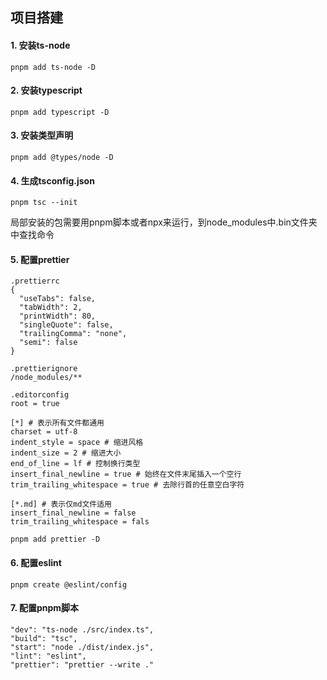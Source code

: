 ## 项目搭建

#### 1. 安装ts-node

```
pnpm add ts-node -D
```

#### 2. 安装typescript

```
pnpm add typescript -D
```

#### 3. 安装类型声明

```
pnpm add @types/node -D
```

#### 4. 生成tsconfig.json

```
pnpm tsc --init
```

局部安装的包需要用pnpm脚本或者npx来运行，到node_modules中.bin文件夹中查找命令

#### 5. 配置prettier

```
.prettierrc
{
  "useTabs": false,
  "tabWidth": 2,
  "printWidth": 80,
  "singleQuote": false,
  "trailingComma": "none",
  "semi": false
}
```

```
.prettierignore
/node_modules/**
```

```
.editorconfig
root = true

[*] # 表示所有文件都通用
charset = utf-8
indent_style = space # 缩进风格
indent_size = 2 # 缩进大小
end_of_line = lf # 控制换行类型
insert_final_newline = true # 始终在文件末尾插入一个空行
trim_trailing_whitespace = true # 去除行首的任意空白字符

[*.md] # 表示仅md文件适用
insert_final_newline = false
trim_trailing_whitespace = fals
```

```
pnpm add prettier -D
```

#### 6. 配置eslint

```
pnpm create @eslint/config
```

#### 7. 配置pnpm脚本

```
"dev": "ts-node ./src/index.ts",
"build": "tsc",
"start": "node ./dist/index.js",
"lint": "eslint",
"prettier": "prettier --write ."
```
